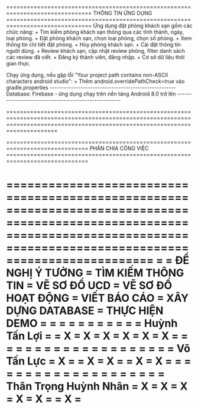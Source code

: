 =============================================================================== THÔNG TIN ỨNG DỤNG ===============================================================================
Ứng dụng đặt phòng khách sạn gồm các chức năng:
	+ Tìm kiếm phòng khách sạn thông qua các tỉnh thành, ngày, loại phòng.
	+ Đặt phòng khách sạn, chọn loại phòng, chọn số phòng.
	+ Xem thông tin chi tiết đặt phòng.
	+ Hùy phòng khách sạn.
	+ Cài đặt thông tin người dùng.
	+ Review khách sạn, cập nhật review phòng, filter danh sách các review đã viết.
	+ Đăng ký thành viên, đăng nhập.
	+ Cơ sở dữ liệu thời gian thực.

Chạy ứng dụng, nếu gặp lỗi "Your project path contains non-ASCII characters android studio":
	+ Thêm android.overridePathCheck=true vào gradle.properties
----------------------------------------------------- Database: Firebase - ứng dụng chạy trên nền tảng Android 8.0 trở lên ------------------------------------------------------

=================================================================================================================================================================================

============================================================================== PHÂN CHIA CÔNG VIỆC ==============================================================================

=================================================================================================================================================================================
=			=	ĐỀ NGHỊ Ý TƯỞNG	   =	TÌM KIẾM THÔNG TIN  =	VẼ SƠ ĐỒ UCD  =	VẼ SƠ ĐỒ HOẠT ĐỘNG   =	VIẾT BÁO CÁO =	XÂY DỰNG DATABASE   =	THỰC HIỆN DEMO	=
=			=			   =			    =		      =			     =		     =			    =			=
= Huỳnh Tấn Lợi		=			   =		 X	    =	     X	      =		X	     =		X    =		X	    =		X	=
=			=			   =			    =		      =			     =		     =			    =			=
=			=			   =			    =		      =			     =		     =			    =			=
= Võ Tấn Lực		=		X	   =			    =	     X	      =		X	     =		     =		X	    =		X	=
=			=			   =			    =		      =			     =		     =			    =			=
=			=			   =			    =		      =			     =		     =			    =			=
= Thân Trọng Huỳnh Nhân =		X	   =	         X 	    =	     X	      =		X	     =		X    =			    =		X	=
=================================================================================================================================================================================
